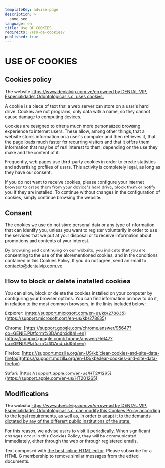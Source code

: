 ```yaml
---
templateKey: advise-page
description: >
  some seo
language: en
title: Use OF COOKIES
redirects: /uso-de-cookies/
published: true
---
```


# USE OF COOKIES

## Cookies policy

The website [https://www.dentalvip.com.ve/en owned by DENTAL VIP, Especialidades Odontológicas s.c. uses cookies.](/en/)

A cookie is a piece of text that a web server can store on a user's hard drive. Cookies are not programs, only data with a name, so they cannot cause damage to computing devices.

Cookies are designed to offer a much more personalized browsing experience to internet users. These allow, among other things, that a website stores information on a user's computer and then retrieves it, that the page loads much faster for recurring visitors and that it offers them information that may be of real interest to them; depending on the use they make and the content of it.

Frequently, web pages use third-party cookies in order to create statistics and advertising profiles of users. This activity is completely legal, as long as they have our consent.

If you do not want to receive cookies, please configure your internet browser to erase them from your device's hard drive, block them or notify you if they are installed. To continue without changes in the configuration of cookies, simply continue browsing the website.

## Consent

The cookies we use do not store personal data or any type of information that can identify you, unless you want to register voluntarily in order to use the services that we put at your disposal or to receive information about promotions and contents of your interest.

By browsing and continuing on our website, you indicate that you are consenting to the use of the aforementioned cookies, and in the conditions contained in this Cookies Policy. If you do not agree, send an email to [contacto@dentalvip.com.ve](mailto:contacto@dentalvip.com.ve)

## How to block or delete installed cookies

You can allow, block or delete the cookies installed on your computer by configuring your browser options. You can find information on how to do it, in relation to the most common browsers, in the links included below:

Explorer: [https://support.microsoft.com/en-us/kb/278835](https://support.microsoft.com/en-us/kb/278835)

Chrome: [https://support.google.com/chrome/answer/95647?co=GENIE.Platform%3DAndroid&hl=en](https://support.google.com/chrome/answer/95647?co=GENIE.Platform%3DAndroid&hl=en)

Firefox: [https://support.mozilla.org/en-US/kb/clear-cookies-and-site-data-firefox](https://support.mozilla.org/en-US/kb/clear-cookies-and-site-data-firefox)

Safari: [https://support.apple.com/en-us/HT201265](https://support.apple.com/en-us/HT201265)

## Modifications

The website [https://www.dentalvip.com.ve/en owned by DENTAL VIP, Especialidades Odontológicas s.c. can modify this Cookies Policy according to the legal requirements, as well as, in order to adapt it to the demands dictated by any of the different public institutions of the state.](/en)

For this reason, we advise users to visit it periodically. When significant changes occur in this Cookies Policy, they will be communicated immediately, either through the web or through registered emails.

Text composed with [the best online HTML editor](https://html-online.com/editor/). Please subscribe for a HTML G membership to remove similar messages from the edited documents.
